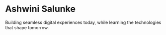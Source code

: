 # Ashwini Salunke

Building seamless digital experiences today, while learning the technologies that shape tomorrow.
